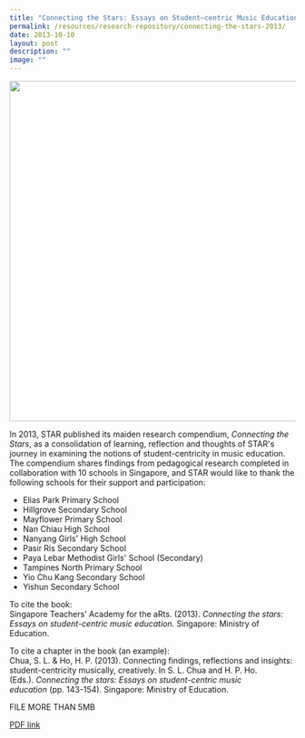 ```yaml
---
title: "Connecting the Stars: Essays on Student–centric Music Education"
permalink: /resources/research-repository/connecting-the-stars-2013/
date: 2013-10-10
layout: post
description: ""
image: ""
---
```

<img src="/images/090f11768u5731.png" 
         style="width:600px"
	/>

In 2013, STAR published its maiden research compendium, _Connecting the Stars_, as a consolidation of learning, reflection and thoughts of STAR's journey in examining the notions of student-centricity in music education. The compendium shares findings from pedagogical research completed in collaboration with 10 schools in Singapore, and STAR would like to thank the following schools for their support and participation:

*   Elias Park Primary School
*   Hillgrove Secondary School
*   Mayflower Primary School
*   Nan Chiau High School
*   Nanyang Girls' High School
*   Pasir Ris Secondary School
*   Paya Lebar Methodist Girls' School (Secondary)
*   Tampines North Primary School
*   Yio Chu Kang Secondary School
*   Yishun Secondary School

To cite the book:   
Singapore Teachers’ Academy for the aRts. (2013). _Connecting the stars: Essays on student-centric music education._ Singapore: Ministry of Education.   
  
To cite a chapter in the book (an example):   
Chua, S. L. & Ho, H. P. (2013). Connecting findings, reflections and insights: student-centricity musically, creatively. In S. L. Chua and H. P. Ho. (Eds.). _Connecting the stars: Essays on student-centric music education_ (pp. 143-154). Singapore: Ministry of Education.

FILE MORE THAN 5MB


[PDF link](https://academyofsingaporeteachers.moe.edu.sg/docs/librariesprovider4/research-publication/connecting-the-stars.pdf?sfvrsn=e0a86808_2)